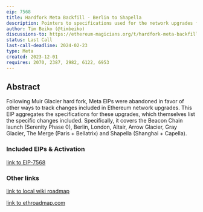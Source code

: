 ```yaml
---
eip: 7568
title: Hardfork Meta Backfill - Berlin to Shapella
description: Pointers to specifications used for the network upgrades from Berlin to Shapella.
author: Tim Beiko (@timbeiko)
discussions-to: https://ethereum-magicians.org/t/hardfork-meta-backfill/16923
status: Last Call
last-call-deadline: 2024-02-23
type: Meta
created: 2023-12-01
requires: 2070, 2387, 2982, 6122, 6953
---
```


## Abstract

Following Muir Glacier hard fork, Meta EIPs were abandoned in favor of other ways to track changes included in Ethereum network upgrades. This EIP aggregates the specifications for these upgrades, which themselves list the specific changes included. Specifically, it covers the Beacon Chain launch (Serenity Phase 0), Berlin, London, Altair, Arrow Glacier, Gray Glacier, The Merge (Paris + Bellatrix) and Shapella (Shanghai + Capella). 

### Included EIPs & Activation
[link to EIP-7568](https://github.com/ethereum/EIPs/blob/b04c5766bc20fb9234ab6b7bc31e4a75b63dc346/EIPS/eip-7568.md)

### Other links
[link to local wiki roadmap](https://github.com/eth-protocol-fellows/protocol-studies/blob/7afd6915cc3c1dab35853a7bb3cf940436283b8a/docs/wiki/research/roadmap.md)

[link to ethroadmap.com](https://ethroadmap.com/#pectra%20sticky)
